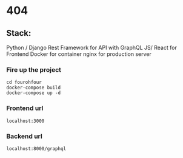 # 404

## Stack:
Python / Django Rest Framework for API with GraphQL
JS/ React for Frontend
Docker for container
nginx for production server

### Fire up the project
    cd fourohfour
    docker-compose build
    docker-compose up -d

### Frontend url
`localhost:3000`

### Backend url
`localhost:8000/graphql`
